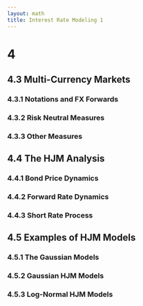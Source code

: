 ```yaml
---
layout: math
title: Interest Rate Modeling 1
---
```


# 4

## 4.3 Multi-Currency Markets

### 4.3.1 Notations and FX Forwards

### 4.3.2 Risk Neutral Measures

### 4.3.3 Other Measures

## 4.4 The HJM Analysis

### 4.4.1 Bond Price Dynamics

### 4.4.2 Forward Rate Dynamics

### 4.4.3 Short Rate Process

## 4.5 Examples of HJM Models

### 4.5.1 The Gaussian Models

### 4.5.2 Gaussian HJM Models

### 4.5.3 Log-Normal HJM Models


